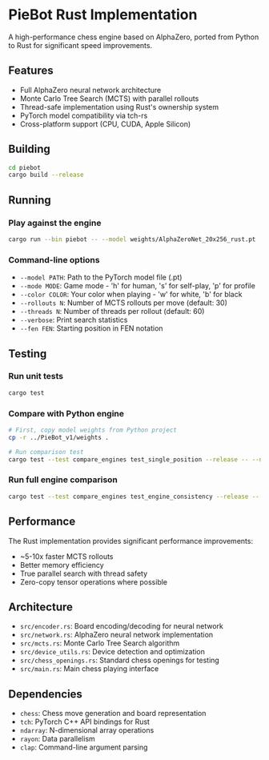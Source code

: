 # PieBot Rust Implementation

A high-performance chess engine based on AlphaZero, ported from Python to Rust for significant speed improvements.

## Features

- Full AlphaZero neural network architecture
- Monte Carlo Tree Search (MCTS) with parallel rollouts
- Thread-safe implementation using Rust's ownership system
- PyTorch model compatibility via tch-rs
- Cross-platform support (CPU, CUDA, Apple Silicon)

## Building

```bash
cd piebot
cargo build --release
```

## Running

### Play against the engine

```bash
cargo run --bin piebot -- --model weights/AlphaZeroNet_20x256_rust.pt
```

### Command-line options

- `--model PATH`: Path to the PyTorch model file (.pt)
- `--mode MODE`: Game mode - 'h' for human, 's' for self-play, 'p' for profile
- `--color COLOR`: Your color when playing - 'w' for white, 'b' for black
- `--rollouts N`: Number of MCTS rollouts per move (default: 30)
- `--threads N`: Number of threads per rollout (default: 60)
- `--verbose`: Print search statistics
- `--fen FEN`: Starting position in FEN notation

## Testing

### Run unit tests

```bash
cargo test
```

### Compare with Python engine

```bash
# First, copy model weights from Python project
cp -r ../PieBot_v1/weights .

# Run comparison test
cargo test --test compare_engines test_single_position --release -- --nocapture
```

### Run full engine comparison

```bash
cargo test --test compare_engines test_engine_consistency --release -- --ignored --nocapture
```

## Performance

The Rust implementation provides significant performance improvements:
- ~5-10x faster MCTS rollouts
- Better memory efficiency
- True parallel search with thread safety
- Zero-copy tensor operations where possible

## Architecture

- `src/encoder.rs`: Board encoding/decoding for neural network
- `src/network.rs`: AlphaZero neural network implementation
- `src/mcts.rs`: Monte Carlo Tree Search algorithm
- `src/device_utils.rs`: Device detection and optimization
- `src/chess_openings.rs`: Standard chess openings for testing
- `src/main.rs`: Main chess playing interface

## Dependencies

- `chess`: Chess move generation and board representation
- `tch`: PyTorch C++ API bindings for Rust
- `ndarray`: N-dimensional array operations
- `rayon`: Data parallelism
- `clap`: Command-line argument parsing